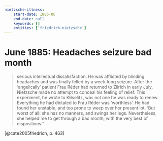 ```yaml
---
nietzsche-illness:
    start-date: 1885-06
    end-date: null
    keywords: []
    entities: ['friedrich-nietzsche']
---
```


# June 1885: Headaches seizure bad month

> serious intellectual dissatisfaction. He was afflicted by blinding headaches
> and was finally felled by a week-long seizure. After the ‘angelically’
> patient Frau Réder had returned to Ziirich in early July, Nietzsche made no
> attempt to conceal his feeling of relief. This experiment, he wrote to
> K6selitz, was not one he was ready to renew. Everything he had dictated to
> Frau Réder was ‘worthless’. He had found her unstable, and too prone to weep
> over her present lot. ‘But worst of all: she has no manners, and  swings her
> legs. Nevertheless, she helped me to get through a bad month, with the very
> best of dispositions.”

[@cate2005friedrich, p. 463]

